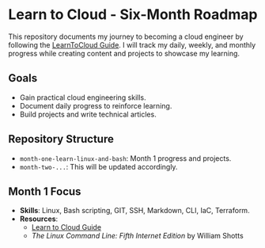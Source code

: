 # Learn to Cloud - Six-Month Roadmap

This repository documents my journey to becoming a cloud engineer by following the [LearnToCloud Guide](https://learntocloud.guide/). I will track my daily, weekly, and monthly progress while creating content and projects to showcase my learning.

## Goals
- Gain practical cloud engineering skills.
- Document daily progress to reinforce learning.
- Build projects and write technical articles.

## Repository Structure
- `month-one-learn-linux-and-bash`: Month 1 progress and projects.
- `month-two-...`: This will be updated accordingly.

## Month 1 Focus
- **Skills**: Linux, Bash scripting, GIT, SSH, Markdown, CLI, IaC, Terraform.
- **Resources**: 
  - [Learn to Cloud Guide](https://learntocloud.guide/)
  - *The Linux Command Line: Fifth Internet Edition* by William Shotts

